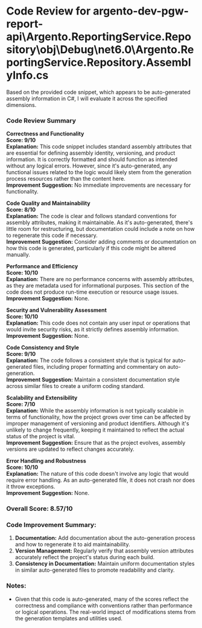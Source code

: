 # Code Review for argento-dev-pgw-report-api\Argento.ReportingService.Repository\obj\Debug\net6.0\Argento.ReportingService.Repository.AssemblyInfo.cs

Based on the provided code snippet, which appears to be auto-generated assembly information in C#, I will evaluate it across the specified dimensions.

### Code Review Summary

**Correctness and Functionality**  
**Score: 9/10**  
**Explanation:** This code snippet includes standard assembly attributes that are essential for defining assembly identity, versioning, and product information. It is correctly formatted and should function as intended without any logical errors. However, since it's auto-generated, any functional issues related to the logic would likely stem from the generation process resources rather than the content here.  
**Improvement Suggestion:** No immediate improvements are necessary for functionality.

**Code Quality and Maintainability**  
**Score: 8/10**  
**Explanation:** The code is clear and follows standard conventions for assembly attributes, making it maintainable. As it's auto-generated, there's little room for restructuring, but documentation could include a note on how to regenerate this code if necessary.  
**Improvement Suggestion:** Consider adding comments or documentation on how this code is generated, particularly if this code might be altered manually.

**Performance and Efficiency**  
**Score: 10/10**  
**Explanation:** There are no performance concerns with assembly attributes, as they are metadata used for informational purposes. This section of the code does not produce run-time execution or resource usage issues.  
**Improvement Suggestion:** None.

**Security and Vulnerability Assessment**  
**Score: 10/10**  
**Explanation:** This code does not contain any user input or operations that would invite security risks, as it strictly defines assembly information.  
**Improvement Suggestion:** None.

**Code Consistency and Style**  
**Score: 9/10**  
**Explanation:** The code follows a consistent style that is typical for auto-generated files, including proper formatting and commentary on auto-generation.  
**Improvement Suggestion:** Maintain a consistent documentation style across similar files to create a uniform coding standard.

**Scalability and Extensibility**  
**Score: 7/10**  
**Explanation:** While the assembly information is not typically scalable in terms of functionality, how the project grows over time can be affected by improper management of versioning and product identifiers. Although it's unlikely to change frequently, keeping it maintained to reflect the actual status of the project is vital.  
**Improvement Suggestion:** Ensure that as the project evolves, assembly versions are updated to reflect changes accurately.

**Error Handling and Robustness**  
**Score: 10/10**  
**Explanation:** The nature of this code doesn't involve any logic that would require error handling. As an auto-generated file, it does not crash nor does it throw exceptions.  
**Improvement Suggestion:** None.

### Overall Score: 8.57/10

### Code Improvement Summary:
1. **Documentation:** Add documentation about the auto-generation process and how to regenerate it to aid maintainability.
2. **Version Management:** Regularly verify that assembly version attributes accurately reflect the project's status during each build.
3. **Consistency in Documentation:** Maintain uniform documentation styles in similar auto-generated files to promote readability and clarity.

### Notes:
- Given that this code is auto-generated, many of the scores reflect the correctness and compliance with conventions rather than performance or logical operations. The real-world impact of modifications stems from the generation templates and utilities used.
